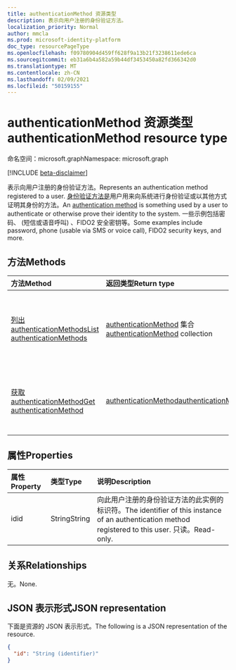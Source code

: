 ```yaml
---
title: authenticationMethod 资源类型
description: 表示向用户注册的身份验证方法。
localization_priority: Normal
author: mmcla
ms.prod: microsoft-identity-platform
doc_type: resourcePageType
ms.openlocfilehash: f09780904d459ff628f9a13b21f3238611ede6ca
ms.sourcegitcommit: eb31a6b4a582a59b44df3453450a82fd366342d0
ms.translationtype: MT
ms.contentlocale: zh-CN
ms.lasthandoff: 02/09/2021
ms.locfileid: "50159155"
---
```

# <a name="authenticationmethod-resource-type"></a><span data-ttu-id="54039-103">authenticationMethod 资源类型</span><span class="sxs-lookup"><span data-stu-id="54039-103">authenticationMethod resource type</span></span>

<span data-ttu-id="54039-104">命名空间：microsoft.graph</span><span class="sxs-lookup"><span data-stu-id="54039-104">Namespace: microsoft.graph</span></span>

[!INCLUDE [beta-disclaimer](../../includes/beta-disclaimer.md)]

<span data-ttu-id="54039-105">表示向用户注册的身份验证方法。</span><span class="sxs-lookup"><span data-stu-id="54039-105">Represents an authentication method registered to a user.</span></span> <span data-ttu-id="54039-106">[身份验证方法是](/azure/active-directory/authentication/concept-authentication-methods)用户用来向系统进行身份验证或以其他方式证明其身份的方法。</span><span class="sxs-lookup"><span data-stu-id="54039-106">An [authentication method](/azure/active-directory/authentication/concept-authentication-methods) is something used by a user to authenticate or otherwise prove their identity to the system.</span></span> <span data-ttu-id="54039-107">一些示例包括密码、 (短信或语音呼叫) 、FIDO2 安全密钥等。</span><span class="sxs-lookup"><span data-stu-id="54039-107">Some examples include password, phone (usable via SMS or voice call), FIDO2 security keys, and more.</span></span>

## <a name="methods"></a><span data-ttu-id="54039-108">方法</span><span class="sxs-lookup"><span data-stu-id="54039-108">Methods</span></span>

| <span data-ttu-id="54039-109">方法</span><span class="sxs-lookup"><span data-stu-id="54039-109">Method</span></span>       | <span data-ttu-id="54039-110">返回类型</span><span class="sxs-lookup"><span data-stu-id="54039-110">Return type</span></span> | <span data-ttu-id="54039-111">说明</span><span class="sxs-lookup"><span data-stu-id="54039-111">Description</span></span> |
|:-------------|:------------|:------------|
| [<span data-ttu-id="54039-112">列出 authenticationMethods</span><span class="sxs-lookup"><span data-stu-id="54039-112">List authenticationMethods</span></span>](../api/authentication-list-methods.md) | <span data-ttu-id="54039-113">[authenticationMethod](authenticationmethod.md) 集合</span><span class="sxs-lookup"><span data-stu-id="54039-113">[authenticationMethod](authenticationmethod.md) collection</span></span> | <span data-ttu-id="54039-114">读取用户的所有 **authenticationMethod** 对象的属性和关系。</span><span class="sxs-lookup"><span data-stu-id="54039-114">Read the properties and relationships of all of a user's **authenticationMethod** objects.</span></span> |
| [<span data-ttu-id="54039-115">获取 authenticationMethod</span><span class="sxs-lookup"><span data-stu-id="54039-115">Get authenticationMethod</span></span>](../api/authenticationmethod-get.md) | [<span data-ttu-id="54039-116">authenticationMethod</span><span class="sxs-lookup"><span data-stu-id="54039-116">authenticationMethod</span></span>](authenticationmethod.md) | <span data-ttu-id="54039-117">读取 **authenticationMethod 对象的属性和** 关系。</span><span class="sxs-lookup"><span data-stu-id="54039-117">Read the properties and relationships of an **authenticationMethod** object.</span></span> |

## <a name="properties"></a><span data-ttu-id="54039-118">属性</span><span class="sxs-lookup"><span data-stu-id="54039-118">Properties</span></span>

| <span data-ttu-id="54039-119">属性</span><span class="sxs-lookup"><span data-stu-id="54039-119">Property</span></span>     | <span data-ttu-id="54039-120">类型</span><span class="sxs-lookup"><span data-stu-id="54039-120">Type</span></span>        | <span data-ttu-id="54039-121">说明</span><span class="sxs-lookup"><span data-stu-id="54039-121">Description</span></span> |
|:-------------|:------------|:------------|
|<span data-ttu-id="54039-122">id</span><span class="sxs-lookup"><span data-stu-id="54039-122">id</span></span>|<span data-ttu-id="54039-123">String</span><span class="sxs-lookup"><span data-stu-id="54039-123">String</span></span>| <span data-ttu-id="54039-124">向此用户注册的身份验证方法的此实例的标识符。</span><span class="sxs-lookup"><span data-stu-id="54039-124">The identifier of this instance of an authentication method registered to this user.</span></span> <span data-ttu-id="54039-125">只读。</span><span class="sxs-lookup"><span data-stu-id="54039-125">Read-only.</span></span> |

## <a name="relationships"></a><span data-ttu-id="54039-126">关系</span><span class="sxs-lookup"><span data-stu-id="54039-126">Relationships</span></span>

<span data-ttu-id="54039-127">无。</span><span class="sxs-lookup"><span data-stu-id="54039-127">None.</span></span>

## <a name="json-representation"></a><span data-ttu-id="54039-128">JSON 表示形式</span><span class="sxs-lookup"><span data-stu-id="54039-128">JSON representation</span></span>

<span data-ttu-id="54039-129">下面是资源的 JSON 表示形式。</span><span class="sxs-lookup"><span data-stu-id="54039-129">The following is a JSON representation of the resource.</span></span>

<!-- {
  "blockType": "resource",
  "optionalProperties": [

  ],
  "@odata.type": "microsoft.graph.authenticationMethod",
  "keyProperty": "id"
}-->

```json
{
  "id": "String (identifier)"
}
```

<!-- uuid: 16cd6b66-4b1a-43a1-adaf-3a886856ed98
2019-02-04 14:57:30 UTC -->
<!-- {
  "type": "#page.annotation",
  "description": "authenticationMethod resource",
  "keywords": "",
  "section": "documentation",
  "tocPath": ""
}-->
